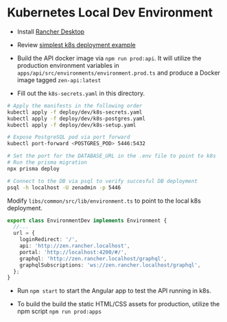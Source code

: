 # Kubernetes Local Dev Environment
- Install [Rancher Desktop](https://rancherdesktop.io/)

- Review [simplest k8s deployment example](https://github.com/jwsy/simplest-k8s/tree/mount-local)

- Build the API docker image via `npm run prod:api`.  It will utilize the production environment variables in `apps/api/src/environments/environment.prod.ts` and produce a Docker image tagged `zen-api:latest`

- Fill out the `k8s-secrets.yaml` in this directory.

```bash
# Apply the manifests in the following order
kubectl apply -f deploy/dev/k8s-secrets.yaml
kubectl apply -f deploy/dev/k8s-postgres.yaml
kubectl apply -f deploy/dev/k8s-setup.yaml
```

```bash
# Expose PostgreSQL pod via port forward
kubectl port-forward <POSTGRES_POD> 5446:5432

# Set the port for the DATABASE_URL in the .env file to point to k8s
# Run the prisma migration
npx prisma deploy

# Connect to the DB via psql to verify succesful DB deployment
psql -h localhost -U zenadmin -p 5446
```

Modify `libs/common/src/lib/environment.ts` to point to the local k8s deployment.
```ts
export class EnvironmentDev implements Environment {
  //...
  url = {
    loginRedirect: '/',
    api: 'http://zen.rancher.localhost',
    portal: 'http://localhost:4200/#/',
    graphql: 'http://zen.rancher.localhost/graphql',
    graphqlSubscriptions: 'ws://zen.rancher.localhost/graphql',
  };
}
```

- Run `npm start` to start the Angular app to test the API running in k8s.

- To build the build the static HTML/CSS assets for production, utilize the npm script `npm run prod:apps`